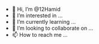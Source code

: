 - 👋 Hi, I’m @12Hamid
- 👀 I’m interested in ...
- 🌱 I’m currently learning ...
- 💞️ I’m looking to collaborate on ...
- 📫 How to reach me ...

<!---
12Hamid/12Hamid is a ✨ special ✨ repository because its `README.md` (this file) appears on your GitHub profile.
You can click the Preview link to take a look at your changes.
--->
